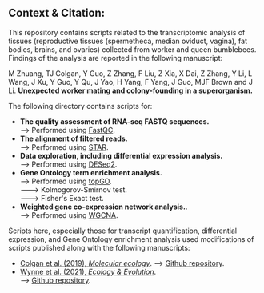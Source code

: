 ## Context & Citation:   
This repository contains scripts related to the transcriptomic analysis of tissues (reproductive tissues (spermetheca, median oviduct, vagina), fat bodies, brains, and ovaries) collected from worker and queen bumblebees. Findings of the analysis are reported in the following manuscript:   

M Zhuang, TJ Colgan, Y Guo, Z Zhang, F Liu, Z Xia, X Dai, Z Zhang, Y Li, L Wang, J Xu, Y Guo, Y Qu, J Yao, H Yang, F Yang, J Guo, MJF Brown and J Li. 
<b>Unexpected worker mating and colony-founding in a superorganism.</b>  

The following directory contains scripts for:  
- **The quality assessment of RNA-seq FASTQ sequences.**  
--> Performed using [FastQC](https://www.bioinformatics.babraham.ac.uk/projects/fastqc/).   
- **The alignment of filtered reads.**  
--> Performed using [STAR](https://github.com/alexdobin/STAR).  
- **Data exploration, including differential expression analysis.**    
--> Performed using [DESeq2](https://bioconductor.org/packages/release/bioc/html/DESeq2.html).  
- **Gene Ontology term enrichment analysis.**  
--> Performed using [topGO](https://bioconductor.org/packages/release/bioc/html/topGO.html).  
---> Kolmogorov-Smirnov test.  
---> Fisher's Exact test. 
- **Weighted gene co-expression network analysis.**.  
--> Performed using [WGCNA](https://cran.r-project.org/web/packages/WGCNA/index.html).  

Scripts here, especially those for transcript quantification, differential expression, and Gene Ontology enrichment analysis used modifications of scripts published along with the following manuscripts:
- [Colgan et al. (2019), _Molecular ecology_](https://onlinelibrary.wiley.com/doi/full/10.1111/mec.15047). 
--> [Github repository](https://github.com/wurmlab/Bter_neonicotinoid_exposure_experiment). 
- [Wynne et al. (2021), _Ecology & Evolution_](https://onlinelibrary.wiley.com/doi/full/10.1002/ece3.7664).  
--> [Github repository](https://github.com/Joscolgan/salmo_smolt_study).
